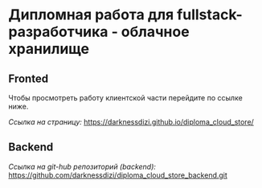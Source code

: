 Дипломная работа для fullstack-разработчика - облачное хранилище
===

## Fronted

Чтобы просмотреть работу клиентской части перейдите по ссылке ниже.

*Ссылка на страницу:* https://darknessdizi.github.io/diploma_cloud_store/

## Backend

*Ссылка на git-hub репозиторий (backend):* https://github.com/darknessdizi/diploma_cloud_store_backend.git